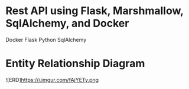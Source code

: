 # Rest API using Flask, Marshmallow, SqlAlchemy, and Docker
Docker
Flask
Python
SqlAlchemy


# Entity Relationship Diagram
![ERD]https://i.imgur.com/fAjYETy.png
